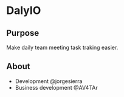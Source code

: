 DalyIO
=======================

Purpose
-------
Make daily team meeting task traking easier.

About
-----
* Development @jorgesierra
* Business development @AV4TAr
